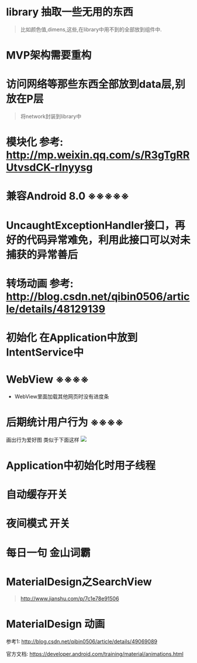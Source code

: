 # library 抽取一些无用的东西

> 比如颜色值,dimens,这些,在library中用不到的全部放到组件中.

# MVP架构需要重构
# 访问网络等那些东西全部放到data层,别放在P层

> 将network封装到library中

# 模块化 参考: http://mp.weixin.qq.com/s/R3gTgRRUtvsdCK-rlnyysg
# 兼容Android 8.0  ※※※※※
# UncaughtExceptionHandler接口，再好的代码异常难免，利用此接口可以对未捕获的异常善后
# 转场动画  参考: http://blog.csdn.net/qibin0506/article/details/48129139
# 初始化 在Application中放到IntentService中


# WebView  ※※※※
- WebView里面加载其他网页时没有进度条

# 后期统计用户行为  ※※※※
画出行为爱好图
类似于下面这样
![](http://olg7c0d2n.bkt.clouddn.com/17-11-10/52237715.jpg)

# Application中初始化时用子线程

# 自动缓存开关
# 夜间模式 开关
# 每日一句 金山词霸
# MaterialDesign之SearchView 
>http://www.jianshu.com/p/7c1e78e91506

# MaterialDesign 动画
参考1: http://blog.csdn.net/qibin0506/article/details/49069089

官方文档: https://developer.android.com/training/material/animations.html